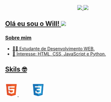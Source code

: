 <div align="center">
  <a href="https://github.com/rafaballerini">
  <img height="150em" src="https://github-readme-stats.vercel.app/api?username=Wilberson-Roberto&show_icons=true&theme=chartreuse-dark&include_all_commits=true&count_private=true"/>
  <img height="150em" src="https://github-readme-stats.vercel.app/api/top-langs/?username=Wilberson-Roberto&layout=compact&langs_count=7&theme=chartreuse-dark"/>
</div>
  
  <h2>
    Olá eu sou o Will! <img src="https://raw.githubusercontent.com/iampavangandhi/iampavangandhi/master/gifs/Hi.gif" width="30px" style="max-width: 100%;">
  </h2>
  
  <h3>Sobre mim</h3>
  
  <ul>
    <li>
      👨‍🎓 Estudante de Desenvolvimento WEB.
    </li>
    <li>
      🎯 Interesse: HTML, CSS, JavaScript e Python.
    </li>
  </ul>
  
  <h2>
    Skils
    <g-emoji class="g-emoji" alias="nerd_face" fallback-src="https://github.githubassets.com/images/icons/emoji/unicode/1f913.png">🤓</g-emoji>
  </h2>
  
  <div style="display: inline_block"><br>
    <a target="_blank" rel="noopener noreferrer" href="https://raw.githubusercontent.com/devicons/devicon/master/icons/html5/html5-original.svg"><img height="40" src="https://raw.githubusercontent.com/devicons/devicon/master/icons/html5/html5-original.svg" style="max-width: 100%;">
    </a>
    &nbsp;&nbsp;&nbsp;&nbsp;&nbsp;&nbsp;&nbsp;&nbsp;&nbsp;&nbsp;
    <a target="_blank" rel="noopener noreferrer" href="https://raw.githubusercontent.com/devicons/devicon/master/icons/css3/css3-original.svg"><img height="40" src="https://raw.githubusercontent.com/devicons/devicon/master/icons/css3/css3-original.svg" style="max-width: 100%;">
    </a>
   <!-- &nbsp;&nbsp;&nbsp;&nbsp;&nbsp;&nbsp;&nbsp;&nbsp;&nbsp;&nbsp;
    <a target="_blank" rel="noopener noreferrer" href="https://raw.githubusercontent.com/devicons/devicon/master/icons/javascript/javascript-original.svg"><img height="40" src="https://raw.githubusercontent.com/devicons/devicon/master/icons/javascript/javascript-original.svg" style="max-width: 100%;">
    </a> -->
  </div>
